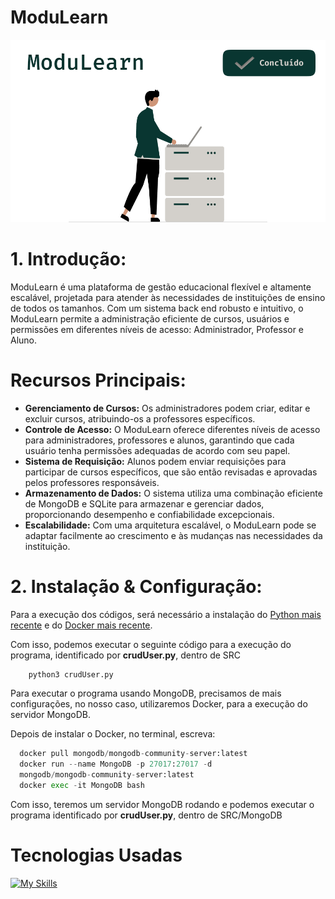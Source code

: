 # ModuLearn


<p align="center">

![ModuLearnIMG](public/ModuLearn2.png)

</p>

# 1. Introdução:

ModuLearn é uma plataforma de gestão educacional flexível e altamente escalável, projetada para atender às necessidades de instituições de ensino de todos os tamanhos. Com um sistema back end robusto e intuitivo, o ModuLearn permite a administração eficiente de cursos, usuários e permissões em diferentes níveis de acesso: Administrador, Professor e Aluno.

# Recursos Principais:
* **Gerenciamento de Cursos:** Os administradores podem criar, editar e excluir cursos, atribuindo-os a professores específicos.
* **Controle de Acesso:** O ModuLearn oferece diferentes níveis de acesso para administradores, professores e alunos, garantindo que cada usuário tenha permissões adequadas de acordo com seu papel.
* **Sistema de Requisição:** Alunos podem enviar requisições para participar de cursos específicos, que são então revisadas e aprovadas pelos professores responsáveis.
* **Armazenamento de Dados:** O sistema utiliza uma combinação eficiente de MongoDB e SQLite para armazenar e gerenciar dados, proporcionando desempenho e confiabilidade excepcionais.
* **Escalabilidade:** Com uma arquitetura escalável, o ModuLearn pode se adaptar facilmente ao crescimento e às mudanças nas necessidades da instituição.

# 2. Instalação & Configuração:
Para a execução dos códigos, será necessário a instalação do [Python mais recente](https://www.python.org/downloads/) e do [Docker mais recente](https://www.docker.com/products/docker-desktop/).

Com isso, podemos executar o seguinte código para a execução do programa, identificado por **crudUser.py**, dentro de SRC
  
```python
    python3 crudUser.py
```

Para executar o programa usando MongoDB, precisamos de mais configurações, no nosso caso, utilizaremos Docker, para a execução do servidor MongoDB.

Depois de instalar o Docker, no terminal, escreva:

```python
  docker pull mongodb/mongodb-community-server:latest
  docker run --name MongoDB -p 27017:27017 -d
  mongodb/mongodb-community-server:latest
  docker exec -it MongoDB bash
```

Com isso, teremos um servidor MongoDB rodando e podemos executar o programa identificado por **crudUser.py**, dentro de SRC/MongoDB

# Tecnologias Usadas
[![My Skills](https://skillicons.dev/icons?i=py,sqlite,mongodb,docker,git)](https://skillicons.dev)
